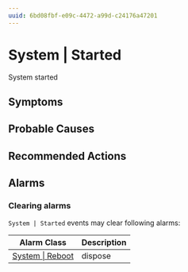 ```yaml
---
uuid: 6bd08fbf-e09c-4472-a99d-c24176a47201
---
```

# System | Started

System started

## Symptoms

## Probable Causes

## Recommended Actions

## Alarms

### Clearing alarms

`System | Started` events may clear following alarms:

Alarm Class | Description
--- | ---
[System \| Reboot](../../alarm-classes/system/reboot.md) | dispose
